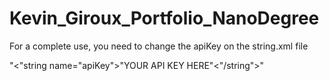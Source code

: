 # Kevin_Giroux_Portfolio_NanoDegree

For a complete use, you need to change the apiKey on the string.xml file 

"<"string name="apiKey">"YOUR API KEY HERE"<"/string">"
